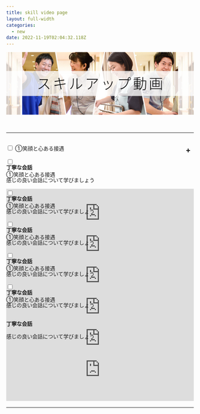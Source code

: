 ```yaml
---
title: skill video page
layout: full-width
categories:
  - new
date: 2022-11-19T02:04:32.118Z
---
```

<div class="flex flex-wrap justify-center">

<img src="/images/1555513392.png" class="max-w-full  h-auto" alt="..." ></div>

<br>

<hr class="border-dashed border-black "></hr>

<br>

<head> <title>Tailwind CSS Accordion</title><script src="https://cdn.tailwindcss.com"></script><link rel="stylesheet" type="text/css" href="https://stackpath.bootstrapcdn.com/font-awesome/4.7.0/css/font-awesome.min.css"><link href="https://cdn.jsdelivr.net/npm/tailwindcss/dist/tailwind.min.css" rel="stylesheet"> <style> /* Tab content - closed */.tab-content { max-height: 0; -webkit-transition: max-height .35s; -o-transition: max-height .35s; transition: max-height .35s; } /* :checked - resize to full height */ .tab input:checked ~ .tab-content { max-height: 100vh; } /* Label formatting when open */ .tab input:checked + label{ /*@apply text-xl p-5 border-l-2 border-indigo-500 bg-gray-100 text-indigo*/ font-size: 1.25rem; /*.text-xl*/ padding: 1.25rem; /*.p-5*/ border-left-width: 2px; /*.border-l-2*/ border-color: #6574cd; /*.border-indigo*/ background-color: #f8fafc; /*.bg-gray-100 */ color: #6574cd; /*.text-indigo*/ } /* Icon */ .tab label::after { float:right; right: 0; top: 0; display: block; width: 1.5em; height: 1.5em; line-height: 1.5; font-size: 1.25rem; text-align: center; -webkit-transition: all .35s; -o-transition: all .35s; transition: all .35s; } /* Icon formatting - closed */ .tab input[type=checkbox] + label::after { content: "+"; font-weight:bold; /*.font-bold*/ border-width: 1px; /*.border*/ border-radius: 9999px; /*.rounded-full */ border-color: #b8c2cc; /*.border-grey*/ } .tab input[type=radio] + label::after { content: "\25BE"; font-weight:bold; /*.font-bold*/ border-width: 1px; /*.border*/ border-radius: 9999px; /*.rounded-full */ border-color: #b8c2cc; /*.border-grey*/ } /* Icon formatting - open */ .tab input[type=checkbox]:checked + label::after { transform: rotate(315deg); background-color: #6574cd; /*.bg-indigo*/ color: #f8fafc; /*.text-grey-lightest*/ } .tab input[type=radio]:checked + label::after { transform: rotateX(180deg); background-color: #6574cd; /*.bg-indigo*/ color: #f8fafc; /*.text-grey-lightest*/ } </style> </head> 

<div class="tab w-full overflow-hidden border-t"><div class=" flex flex-col space-y-4"><input class="absolute opacity-0 " id="tab-multi-one" type="checkbox" name="tabs"> <label class="block p-2 text-sm text-left rounded-md bg-green-600 cursor-pointer" for="tab-multi-one">①笑顔と心ある接遇</label> <div class="tab-content overflow-hidden  leading-normal"><div class="cp_actab-content">

</div>

<br>

<span class="text-xm text-blue-600 text-left"><b>丁寧な会話</b></span>

<span class="text-xm  text-left">感じの良い会話について学びましょう</span><br>

<iframe src="https://www.youtube-nocookie.com/embed/p6h-rYSVX90?start=13"width="100%" frameborder="0" allowfullscreen="allowfullscreen"></iframe><br>

<hr class="border-dashed border-black "></hr>

<span class="text-xm text-blue-600 text-left"><b>丁寧な会話</b></span>

<span class="text-xm  text-left">感じの良い会話について学びましょう</span><br>

<iframe src="https://www.youtube-nocookie.com/embed/p6h-rYSVX90?start=13"width="100%" frameborder="0" allowfullscreen="allowfullscreen"></iframe><br>

<hr class="border-dashed border-black "></hr>

</div>



<br>

<div class="">

<div class="tab w-full overflow-hidden border-t"> 

<div class=" flex flex-col space-y-4">

<div class="tab w-full  text-xl text-black overflow-hidden border-t">

<input class="absolute opacity-0 " id="tab-multi-two" type="checkbox" name="tabs">

<label class="block p-2 text-sm text-left rounded-md bg-green-600   leading-normal cursor-pointer " for="tab-multi-two">①笑顔と心ある接遇</label>

<div class="tab-content overflow-hidden border-l-5  leading-normal">

<div class="cp_actab-content">

<p><a name="unei1" id="uneikanri" class="mce-item-anchor"></a></p>

</div>

<br>

<span class="text-xm text-blue-600 text-left"><b>丁寧な会話</b></span>

<span class="text-xm  text-left">感じの良い会話について学びましょう</span><br>

<iframe src="https://www.youtube-nocookie.com/embed/p6h-rYSVX90?start=13"width="100%" frameborder="0" allowfullscreen="allowfullscreen"></iframe><br>

<hr class="border-dashed border-black "></hr>

</div>

<br>

<div class="">

<div class="tab w-full overflow-hidden border-t"> 

<div class=" flex flex-col space-y-4">

<div class="tab w-full  text-xl text-black overb cxflow-hidden border-t">

<input class="absolute opacity-0 " id="tab-multi-three" type="checkbox" name="tabs">

<label class="block p-2 text-sm text-left rounded-md bg-green-600   leading-normal cursor-pointer " for="tab-multi-three">①笑顔と心ある接遇</label>

<div class="tab-content overflow-hidden border-l-5  leading-normal">

<div class="cp_actab-content">

<p><a name="unei1" id="uneikanri" class="mce-item-anchor"></a></p>

</div>

<br>

<span class="text-xm text-blue-600 text-left"><b>丁寧な会話</b></span>

<span class="text-xm  text-left">感じの良い会話について学びましょう</span><br>

<iframe src="https://www.youtube-nocookie.com/embed/p6h-rYSVX90?start=13"width="100%" frameborder="0" allowfullscreen="allowfullscreen"></iframe><br>

<hr class="border-dashed border-black "></hr>

</div>

<br>

<div class="">

<div class="tab w-full overflow-hidden border-t"> 

<div class=" flex flex-col space-y-4">

<div class="tab w-full  text-xl text-black overb cxflow-hidden border-t">

<input class="absolute opacity-0 " id="tab-multi-four" type="checkbox" name="tabs">

<label class="block p-2 text-sm text-left rounded-md bg-green-600   leading-normal cursor-pointer " for="tab-multi-four">①笑顔と心ある接遇</label>

<div class="tab-content overflow-hidden border-l-5  leading-normal">

<div class="cp_actab-content">

<p><a name="unei1" id="uneikanri" class="mce-item-anchor"></a></p>

</div>

<br>

<span class="text-xm text-blue-600 text-left"><b>丁寧な会話</b></span>

<span class="text-xm  text-left">感じの良い会話について学びましょう</span><br>

<iframe src="https://www.youtube-nocookie.com/embed/p6h-rYSVX90?start=13"width="100%" frameborder="0" allowfullscreen="allowfullscreen"></iframe><br>

<hr class="border-dashed border-black "></hr>

</div>

<br>

<div class="">

<div class="tab w-full overflow-hidden border-t"> 

<div class=" flex flex-col space-y-4">

<div class="tab w-full  text-xl text-black overb cxflow-hidden border-t">

<input class="absolute opacity-0 " id="tab-multi-five" type="checkbox" name="tabs">

<label class="block p-2 text-sm text-left rounded-md bg-green-600   leading-normal cursor-pointer " for="tab-multi-five">①笑顔と心ある接遇</label>

<div class="tab-content overflow-hidden border-l-5  leading-normal">

<div class="cp_actab-content">

<p><a name="unei1" id="uneikanri" class="mce-item-anchor"></a></p>

</div>

<br>

<span class="text-xm text-blue-600 text-left"><b>丁寧な会話</b></span>

<span class="text-xm  text-left">感じの良い会話について学びましょう</span><br>

<iframe src="https://www.youtube-nocookie.com/embed/p6h-rYSVX90?start=13"width="100%" frameborder="0" allowfullscreen="allowfullscreen"></iframe><br>

<hr class="border-dashed border-black "></hr>

</div>

<br>

<div class="">

<div class="tab w-full overflow-hidden border-t"> 

<div class=" flex flex-col space-y-4">

<div class="tab w-full  text-xl text-black overb cxflow-hidden border-t">

<input class="absolute opacity-0 " id="tab-multi-six" type="checkbox" name="tabs">

<label class="block p-2 text-sm text-left rounded-md bg-green-600   leading-normal cursor-pointer " for="tab-multi-six">①笑顔と心ある接遇</label>

<div class="tab-content overflow-hidden border-l-5  leading-normal">

<div class="cp_actab-content">

<p><a name="unei1" id="uneikanri" class="mce-item-anchor"></a></p>

</div>

<br>

<span class="text-xm text-blue-600 text-left"><b>丁寧な会話</b></span>

<span class="text-xm  text-left">感じの良い会話について学びましょう</span><br>

<iframe src="https://www.youtube-nocookie.com/embed/p6h-rYSVX90?start=13"width="100%" frameborder="0" allowfullscreen="allowfullscreen"></iframe><br>

<hr class="border-dashed border-black "></hr>

</div>

<br>